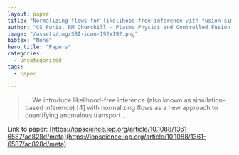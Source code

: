 ```yaml
---
layout: paper
title: "Normalizing flows for likelihood-free inference with fusion simulations"
author: "CS Furia, RM Churchill - Plasma Physics and Controlled Fusion, 2022 - iopscience.iop.org"
image: "/assets/img/SBI-icon-192x192.png"
bibtex: "None"
hero_title: "Papers"
categories:
  - Uncategorized
tags:
  - paper

---
```

>… We introduce likelihood-free inference (also known as simulation-based inference) [4] with normalizing flows as a new approach to quantifying anomalous transport …

Link to paper: [https://iopscience.iop.org/article/10.1088/1361-6587/ac828d/meta](https://iopscience.iop.org/article/10.1088/1361-6587/ac828d/meta)


